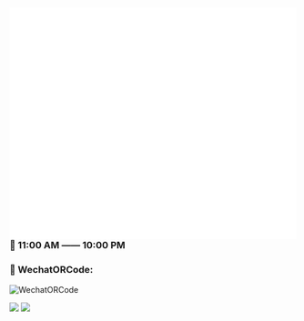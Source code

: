 <img align='right' alt="wakatime" src="https://github.com/fengwei2002/fengwei2002/blob/main/calendar.svg">
<img align='right' alt="isocalendar" src="https://github.com/fengwei2002/fengwei2002/blob/main/activity.svg">

<!-- <img align='right' alt="isocalendar" src="https://raw.githubusercontent.com/fengwei2002/fengwei2002/0927f5dd9f67e19effd9d81ed08d961a881d828f/habits.svg"> -->
### 🌴 11:00 AM —— 10:00 PM
### 🌴 WechatORCode:

![WechatORCode](https://raw.githubusercontent.com/fengwei2002/Pictures_02/master/img/2021-02-03-17-50-48.jpg)

![](https://github-readme-stats.vercel.app/api?username=fengwei2002&show_icons=true&count_private=true&hide_title=true%27&hide=contribs&include_all_commits=true&theme=highcontrast&bg_color=30,e96443,904e95)
![](https://github-readme-stats.vercel.app/api/top-langs/?username=fengwei2002&hide=html&layout=compact)

 <!-- ![github stats](https://github-readme-stats.vercel.app/api?username=fengwei2002&show_icons=true) -->

